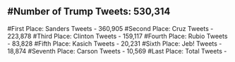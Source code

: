#Number of Trump Tweets: 530,314
---
#First Place: Sanders Tweets - 360,905
#Second Place: Cruz Tweets - 223,878
#Third Place: Clinton Tweets - 159,117
#Fourth Place: Rubio Tweets - 83,828
#Fifth Place: Kasich Tweets - 20,231
#Sixth Place: Jeb! Tweets - 18,874
#Seventh Place: Carson Tweets - 10,569
#Last Place: Total Tweets -  
